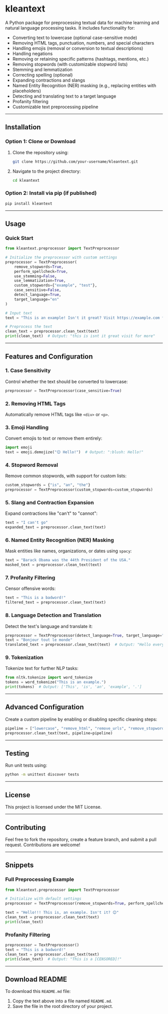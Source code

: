 
# kleantext
A Python package for preprocessing textual data for machine learning and natural language processing tasks. It includes functionality for:

- Converting text to lowercase (optional case-sensitive mode)
- Removing HTML tags, punctuation, numbers, and special characters
- Handling emojis (removal or conversion to textual descriptions)
- Handling negations
- Removing or retaining specific patterns (hashtags, mentions, etc.)
- Removing stopwords (with customizable stopword lists)
- Stemming and lemmatization
- Correcting spelling (optional)
- Expanding contractions and slangs
- Named Entity Recognition (NER) masking (e.g., replacing entities with placeholders)
- Detecting and translating text to a target language
- Profanity filtering
- Customizable text preprocessing pipeline

---

## Installation
### Option 1: Clone or Download
1. Clone the repository using:
   ```bash
   git clone https://github.com/your-username/kleantext.git
   ```
2. Navigate to the project directory:
   ```bash
   cd kleantext
   ```

### Option 2: Install via pip (if published)
```bash
pip install kleantext
```

---

## Usage
### Quick Start
```python
from kleantext.preprocessor import TextPreprocessor

# Initialize the preprocessor with custom settings
preprocessor = TextPreprocessor(
    remove_stopwords=True,
    perform_spellcheck=True,
    use_stemming=False,
    use_lemmatization=True,
    custom_stopwords={"example", "test"},
    case_sensitive=False,
    detect_language=True,
    target_language="en"
)

# Input text
text = "This is an example! Isn't it great? Visit https://example.com for more 😊."

# Preprocess the text
clean_text = preprocessor.clean_text(text)
print(clean_text)  # Output: "this is isnt it great visit for more"
```

---

## Features and Configuration
### 1. Case Sensitivity
Control whether the text should be converted to lowercase:
```python
preprocessor = TextPreprocessor(case_sensitive=True)
```

### 2. Removing HTML Tags
Automatically remove HTML tags like `<div>` or `<p>`.

### 3. Emoji Handling
Convert emojis to text or remove them entirely:
```python
import emoji
text = emoji.demojize("😊 Hello!")  # Output: ":blush: Hello!"
```

### 4. Stopword Removal
Remove common stopwords, with support for custom lists:
```python
custom_stopwords = {"is", "an", "the"}
preprocessor = TextPreprocessor(custom_stopwords=custom_stopwords)
```

### 5. Slang and Contraction Expansion
Expand contractions like "can't" to "cannot":
```python
text = "I can't go"
expanded_text = preprocessor.clean_text(text)
```

### 6. Named Entity Recognition (NER) Masking
Mask entities like names, organizations, or dates using `spacy`:
```python
text = "Barack Obama was the 44th President of the USA."
masked_text = preprocessor.clean_text(text)
```

### 7. Profanity Filtering
Censor offensive words:
```python
text = "This is a badword!"
filtered_text = preprocessor.clean_text(text)
```

### 8. Language Detection and Translation
Detect the text's language and translate it:
```python
preprocessor = TextPreprocessor(detect_language=True, target_language="en")
text = "Bonjour tout le monde"
translated_text = preprocessor.clean_text(text)  # Output: "Hello everyone"
```

### 9. Tokenization
Tokenize text for further NLP tasks:
```python
from nltk.tokenize import word_tokenize
tokens = word_tokenize("This is an example.")
print(tokens)  # Output: ['This', 'is', 'an', 'example', '.']
```

---

## Advanced Configuration
Create a custom pipeline by enabling or disabling specific cleaning steps:
```python
pipeline = ["lowercase", "remove_html", "remove_urls", "remove_stopwords"]
preprocessor.clean_text(text, pipeline=pipeline)
```

---

## Testing
Run unit tests using:
```bash
python -m unittest discover tests
```

---

## License
This project is licensed under the MIT License.

---

## Contributing
Feel free to fork the repository, create a feature branch, and submit a pull request. Contributions are welcome!

---

## Snippets
### Full Preprocessing Example
```python
from kleantext.preprocessor import TextPreprocessor

# Initialize with default settings
preprocessor = TextPreprocessor(remove_stopwords=True, perform_spellcheck=False)

text = "Hello!!! This is, an example. Isn't it? 😊"
clean_text = preprocessor.clean_text(text)
print(clean_text)
```

### Profanity Filtering
```python
preprocessor = TextPreprocessor()
text = "This is a badword!"
clean_text = preprocessor.clean_text(text)
print(clean_text)  # Output: "This is a [CENSORED]!"
```

---

## Download README
To download this `README.md` file:
1. Copy the text above into a file named `README.md`.
2. Save the file in the root directory of your project.
